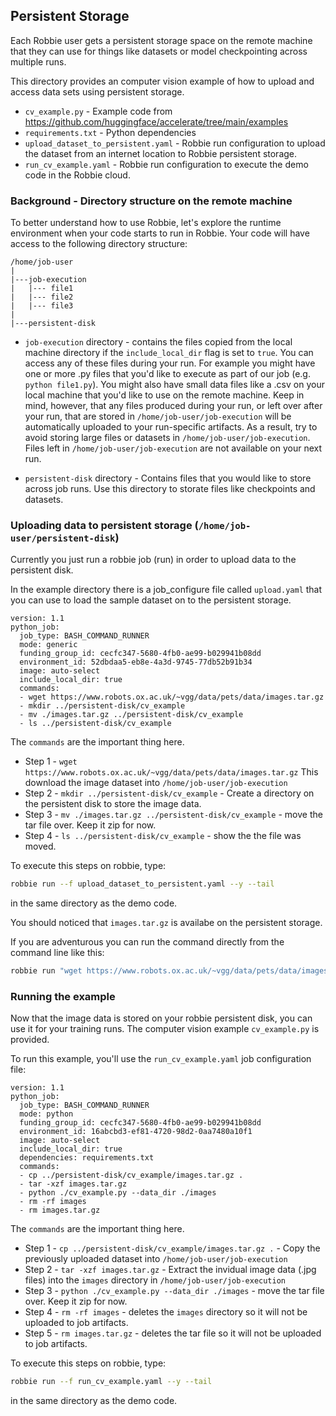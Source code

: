 ## Persistent Storage
Each Robbie user gets a persistent storage space on the remote machine that they can use for things like datasets or model checkpointing across multiple runs.

This directory provides an computer vision example of how to upload and access data sets using persistent storage.

- `cv_example.py` - Example code from https://github.com/huggingface/accelerate/tree/main/examples
- `requirements.txt` - Python dependencies
- `upload_dataset_to_persistent.yaml` - Robbie run configuration to upload the dataset from an internet location to Robbie persistent storage.
- `run_cv_example.yaml` - Robbie run configuration to execute the demo code in the Robbie cloud.

### Background - Directory structure on the remote machine
To better understand how to use Robbie, let's explore the runtime environment when your code starts to run in Robbie. Your code will have access to the following directory structure:
```
/home/job-user
|
|---job-execution
|   |--- file1
|   |--- file2
|   |--- file3
|
|---persistent-disk
```
- `job-execution` directory - contains the files copied from the local machine directory if the `include_local_dir` flag is set to `true`. You can access any of these files during your run. For example you might have one or more .py files that you'd like to execute as part of our job (e.g. `python file1.py`). You might also have small data files like a .csv on your local machine that you'd like to use on the remote machine. Keep in mind, however, that any files produced during your run, or left over after your run, that are stored in `/home/job-user/job-execution` will be automatically uploaded to your run-specific artifacts. As a result, try to avoid storing large files or datasets in `/home/job-user/job-execution`. Files left in `/home/job-user/job-execution` are not available on your next run. 

- `persistent-disk` directory - Contains files that you would like to store across job runs. Use this directory to storate files like checkpoints and datasets.

### Uploading data to persistent storage (`/home/job-user/persistent-disk`)
Currently you just run a robbie job (run) in order to upload data to the persistent disk.

In the example directory there is a job_configure file called `upload.yaml` 
that you can use to load the sample dataset on to the persistent storage.

```
version: 1.1
python_job:
  job_type: BASH_COMMAND_RUNNER
  mode: generic
  funding_group_id: cecfc347-5680-4fb0-ae99-b029941b08dd
  environment_id: 52dbdaa5-eb8e-4a3d-9745-77db52b91b34
  image: auto-select
  include_local_dir: true
  commands:
  - wget https://www.robots.ox.ac.uk/~vgg/data/pets/data/images.tar.gz
  - mkdir ../persistent-disk/cv_example
  - mv ./images.tar.gz ../persistent-disk/cv_example
  - ls ../persistent-disk/cv_example
```

The `commands` are the important thing here.
- Step 1 - `wget https://www.robots.ox.ac.uk/~vgg/data/pets/data/images.tar.gz`
This download the image dataset into `/home/job-user/job-execution`
- Step 2 - `mkdir ../persistent-disk/cv_example` - Create a directory on the persistent disk to store the image data.
- Step 3 - `mv ./images.tar.gz ../persistent-disk/cv_example` - move the tar file over. Keep it zip for now.
- Step 4 - `ls ../persistent-disk/cv_example` - show the the file was moved.

To execute this steps on robbie, type:
```bash
robbie run --f upload_dataset_to_persistent.yaml --y --tail
``` 
in the same directory as the demo code.

You should noticed that `images.tar.gz` is availabe on the persistent storage.

If you are adventurous you can run the command directly from the command line like this:
```bash
robbie run "wget https://www.robots.ox.ac.uk/~vgg/data/pets/data/images.tar.gz && mkdir ../persistent-disk/cv_example && mv ./images.tar.gz ../persistent-disk/cv_example & ls ../persistent-disk/cv_example" --y --tail
```

### Running the example
Now that the image data is stored on your robbie persistent disk, you can use it for your training runs.
The computer vision example `cv_example.py` is provided.

To run this example, you'll use the `run_cv_example.yaml` job configuration file:

```
version: 1.1
python_job:
  job_type: BASH_COMMAND_RUNNER
  mode: python
  funding_group_id: cecfc347-5680-4fb0-ae99-b029941b08dd
  environment_id: 16abcbd3-ef81-4720-98d2-0aa7480a10f1
  image: auto-select
  include_local_dir: true
  dependencies: requirements.txt
  commands:
  - cp ../persistent-disk/cv_example/images.tar.gz .
  - tar -xzf images.tar.gz
  - python ./cv_example.py --data_dir ./images
  - rm -rf images
  - rm images.tar.gz
```

The `commands` are the important thing here.
- Step 1 - `cp ../persistent-disk/cv_example/images.tar.gz .` - Copy the previously uploaded dataset into `/home/job-user/job-execution`
- Step 2 - `tar -xzf images.tar.gz` - Extract the invidual image data (.jpg files) into the `images` directory in `/home/job-user/job-execution`
- Step 3 - `python ./cv_example.py --data_dir ./images` - move the tar file over. Keep it zip for now.
- Step 4 - `rm -rf images` - deletes the `images` directory so it will not be uploaded to job artifacts.
- Step 5 - `rm images.tar.gz` - deletes the tar file so it will not be uploaded to job artifacts.

To execute this steps on robbie, type:
```bash
robbie run --f run_cv_example.yaml --y --tail
``` 
in the same directory as the demo code.

